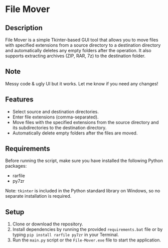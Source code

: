 # File Mover

## Description

File Mover is a simple Tkinter-based GUI tool that allows you to move files with specified extensions from a source directory to a destination directory and automatically deletes any empty folders after the operation. It also supports extracting archives (ZIP, RAR, 7z) to the destination folder.

## Note
Messy code & ugly UI but it works. Let me know if you need any changes!

## Features

- Select source and destination directories.
- Enter file extensions (comma-separated).
- Move files with the specified extensions from the source directory and its subdirectories to the destination directory.
- Automatically delete empty folders after the files are moved.

## Requirements

Before running the script, make sure you have installed the following Python packages:

- rarfile
- py7zr

Note: `tkinter` is included in the Python standard library on Windows, so no separate installation is required.

## Setup
1. Clone or download the repository.
2. Install dependencies by running the provided `requirements.bat` file or by typing `pip install rarfile py7zr` in your Terminal.
3. Run the `main.py` script or the `File-Mover.exe` file to start the application.
